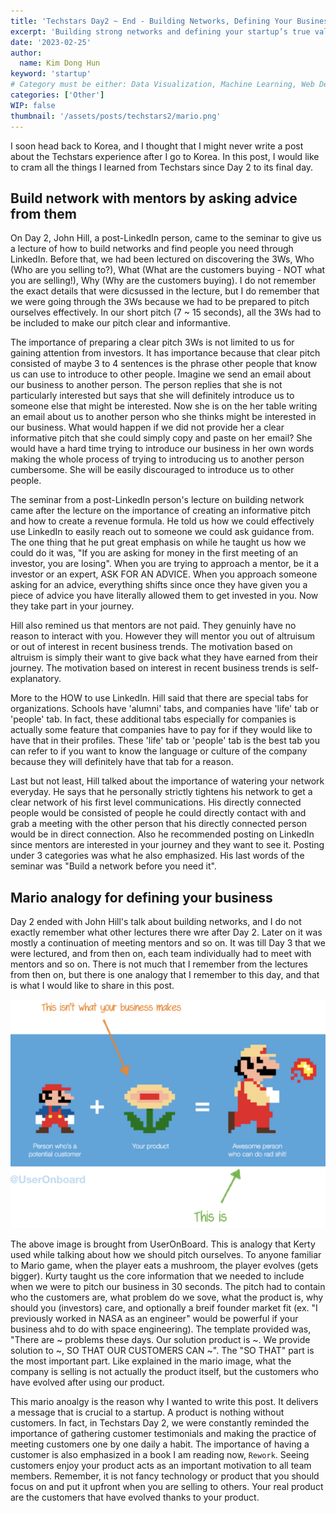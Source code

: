 ```yaml
---
title: 'Techstars Day2 ~ End - Building Networks, Defining Your Business'
excerpt: 'Building strong networks and defining your startup’s true value were key lessons at Techstars. From leveraging mentorship through genuine advice-seeking to understanding that your real product is the transformation of your customers, these insights highlight the essence of meaningful connections and impactful pitches.'
date: '2023-02-25'
author:
  name: Kim Dong Hun
keyword: 'startup'
# Category must be either: Data Visualization, Machine Learning, Web Development, Product Design, Computer Graphics, Other
categories: ['Other']
WIP: false
thumbnail: '/assets/posts/techstars2/mario.png'
---
```


I soon head back to Korea, and I thought that I might never write a post about the Techstars experience after I go to Korea. In this post, I would like to cram all the things I learned from Techstars since Day 2 to its final day.

## Build network with mentors by asking advice from them

On Day 2, John Hill, a post-LinkedIn person, came to the seminar to give us a lecture of how to build networks and find people you need through LinkedIn. Before that, we had been lectured on discovering the 3Ws, Who (Who are you selling to?), What (What are the customers buying - NOT what you are selling!), Why (Why are the customers buying). I do not remember the exact details that were dicsussed in the lecture, but I do remember that we were going through the 3Ws because we had to be prepared to pitch ourselves effectively. In our short pitch (7 ~ 15 seconds), all the 3Ws had to be included to make our pitch clear and informantive.

The importance of preparing a clear pitch 3Ws is not limited to us for gaining attention from investors. It has importance because that clear pitch consisted of maybe 3 to 4 sentences is the phrase other people that know us can use to introduce to other people. Imagine we send an email about our business to another person. The person replies that she is not particularly interested but says that she will definitely introduce us to someone else that might be interested. Now she is on the her table writing an email about us to another person who she thinks might be interested in our business. What would happen if we did not provide her a clear informative pitch that she could simply copy and paste on her email? She would have a hard time trying to introduce our business in her own words making the whole process of trying to introducing us to another person cumbersome. She will be easily discouraged to introduce us to other people.

The seminar from a post-LinkedIn person's lecture on building network came after the lecture on the importance of creating an informative pitch and how to create a revenue formula. He told us how we could effectively use LinkedIn to easily reach out to someone we could ask guidance from. The one thing that he put great emphasis on while he taught us how we could do it was, "If you are asking for money in the first meeting of an investor, you are losing". When you are trying to approach a mentor, be it a investor or an expert, ASK FOR AN ADVICE. When you approach someone asking for an advice, everything shifts since once they have given you a piece of advice you have literally allowed them to get invested in you. Now they take part in your journey.

Hill also remined us that mentors are not paid. They genuinly have no reason to interact with you. However they will mentor you out of altruisum or out of interest in recent business trends. The motivation based on altruism is simply their want to give back what they have earned from their journey. The motivation based on interest in recent business trends is self-explanatory.

More to the HOW to use LinkedIn. Hill said that there are special tabs for organizations. Schools have 'alumni' tabs, and companies have 'life' tab or 'people' tab. In fact, these additional tabs especially for companies is actually some feature that companies have to pay for if they would like to have that in their profiles. These 'life' tab or 'people' tab is the best tab you can refer to if you want to know the language or culture of the company because they will definitely have that tab for a reason.

Last but not least, Hill talked about the importance of watering your network everyday. He says that he personally strictly tightens his network to get a clear network of his first level communications. His directly connected people would be consisted of people he could directly contact with and grab a meeting with the other person that his directly connected person would be in direct connection. Also he recommended posting on LinkedIn since mentors are interested in your journey and they want to see it. Posting under 3 categories was what he also emphasized. His last words of the seminar was "Build a network before you need it".

## Mario analogy for defining your business

Day 2 ended with John Hill's talk about building networks, and I do not exactly remember what other lectures there wre after Day 2. Later on it was mostly a continuation of meeting mentors and so on. It was till Day 3 that we were lectured, and from then on, each team individually had to meet with mentors and so on. There is not much that I remember from the lectures from then on, but there is one analogy that I remember to this day, and that is what I would like to share in this post.

![mario analogy](/assets/posts/techstars2/mario.png)

The above image is brought from UserOnBoard. This is analogy that Kerty used while talking about how we should pitch ourselves. To anyone familiar to Mario game, when the player eats a mushroom, the player evolves (gets bigger). Kurty taught us the core information that we needed to include when we were to pitch our business in 30 seconds. The pitch had to contain who the customers are, what problem do we sove, what the product is, why should you (investors) care, and optionally a breif founder market fit (ex. "I previously worked in NASA as an engineer" would be powerful if your business ahd to do with space engineering). The template provided was, "There are ~ problems these days. Our solution product is ~. We provide solution to ~, SO THAT OUR CUSTOMERS CAN ~". The "SO THAT" part is the most important part. Like explained in the mario image, what the company is selling is not actually the product itself, but the customers who have evolved after using our product.

This mario anoalgy is the reason why I wanted to write this post. It delivers a message that is crucial to a startup. A product is nothing without customers. In fact, in Techstars Day 2, we were constantly reminded the importance of gathering customer testimonials and making the practice of meeting customers one by one daily a habit. The importance of having a customer is also emphasized in a book I am reading now, `Rework`. Seeing customers enjoy your product acts as an important motivation to all team members. Remember, it is not fancy technology or product that you should focus on and put it upfront when you are selling to others. Your real product are the customers that have evolved thanks to your product.
